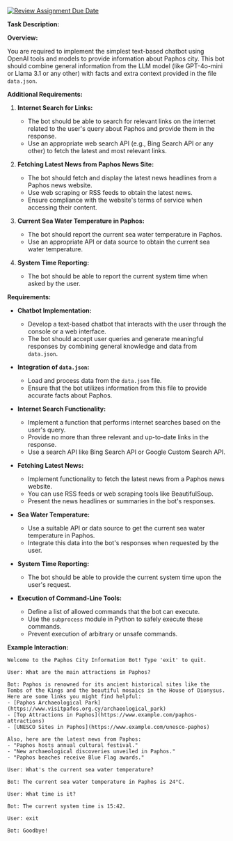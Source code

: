 [![Review Assignment Due Date](https://classroom.github.com/assets/deadline-readme-button-22041afd0340ce965d47ae6ef1cefeee28c7c493a6346c4f15d667ab976d596c.svg)](https://classroom.github.com/a/JcjKEa_w)


**Task Description:**

**Overview:**

You are required to implement the simplest text-based chatbot using OpenAI tools and models to provide information about Paphos city. This bot should combine general information from the LLM model (like GPT-4о-mini or Llama 3.1 or any other) with facts and extra context provided in the file `data.json`.

**Additional Requirements:**

1. **Internet Search for Links:**
   - The bot should be able to search for relevant links on the internet related to the user's query about Paphos and provide them in the response.
   - Use an appropriate web search API (e.g., Bing Search API or any other) to fetch the latest and most relevant links.

2. **Fetching Latest News from Paphos News Site:**
   - The bot should fetch and display the latest news headlines from a Paphos news website.
   - Use web scraping or RSS feeds to obtain the latest news.
   - Ensure compliance with the website's terms of service when accessing their content.

3. **Current Sea Water Temperature in Paphos:**
   - The bot should report the current sea water temperature in Paphos.
   - Use an appropriate API or data source to obtain the current sea water temperature.

4. **System Time Reporting:**
   - The bot should be able to report the current system time when asked by the user.

**Requirements:**

- **Chatbot Implementation:**
  - Develop a text-based chatbot that interacts with the user through the console or a web interface.
  - The bot should accept user queries and generate meaningful responses by combining general knowledge and data from `data.json`.

- **Integration of `data.json`:**
  - Load and process data from the `data.json` file.
  - Ensure that the bot utilizes information from this file to provide accurate facts about Paphos.

- **Internet Search Functionality:**
  - Implement a function that performs internet searches based on the user's query.
  - Provide no more than three relevant and up-to-date links in the response.
  - Use a search API like Bing Search API or Google Custom Search API.

- **Fetching Latest News:**
  - Implement functionality to fetch the latest news from a Paphos news website.
  - You can use RSS feeds or web scraping tools like BeautifulSoup.
  - Present the news headlines or summaries in the bot's responses.

- **Sea Water Temperature:**
  - Use a suitable API or data source to get the current sea water temperature in Paphos.
  - Integrate this data into the bot's responses when requested by the user.

- **System Time Reporting:**
  - The bot should be able to provide the current system time upon the user's request.

- **Execution of Command-Line Tools:**
  - Define a list of allowed commands that the bot can execute.
  - Use the `subprocess` module in Python to safely execute these commands.
  - Prevent execution of arbitrary or unsafe commands.

**Example Interaction:**

```
Welcome to the Paphos City Information Bot! Type 'exit' to quit.

User: What are the main attractions in Paphos?

Bot: Paphos is renowned for its ancient historical sites like the Tombs of the Kings and the beautiful mosaics in the House of Dionysus. Here are some links you might find helpful:
- [Paphos Archaeological Park](https://www.visitpafos.org.cy/archaeological_park)
- [Top Attractions in Paphos](https://www.example.com/paphos-attractions)
- [UNESCO Sites in Paphos](https://www.example.com/unesco-paphos)

Also, here are the latest news from Paphos:
- "Paphos hosts annual cultural festival."
- "New archaeological discoveries unveiled in Paphos."
- "Paphos beaches receive Blue Flag awards."

User: What's the current sea water temperature?

Bot: The current sea water temperature in Paphos is 24°C.

User: What time is it?

Bot: The current system time is 15:42.

User: exit

Bot: Goodbye!
```
